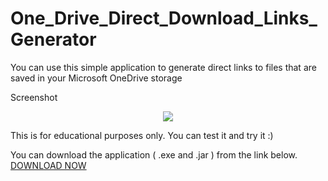 # One_Drive_Direct_Download_Links_Generator
You can use this simple application to generate direct links to files  that are saved in your Microsoft OneDrive storage

Screenshot
<p align="center">
  <img src="https://imgur.com/AVyqdCY">
</p>

This is for educational purposes only. You can test it and try it :)

You can download the application ( .exe and .jar ) from the link below.
<a href="https://jia666-my.sharepoint.com/:u:/g/personal/skqyturni_xkx_me/EXzKjQctCC1Oo9UCyh91-o4BfbWjKSQFhesajmiz7f46MA?download=1">DOWNLOAD NOW</a>

